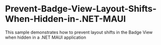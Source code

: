 # Prevent-Badge-View-Layout-Shifts-When-Hidden-in-.NET-MAUI
This sample demonstrates how to prevent layout shifts in the Badge View when hidden in a .NET MAUI application
